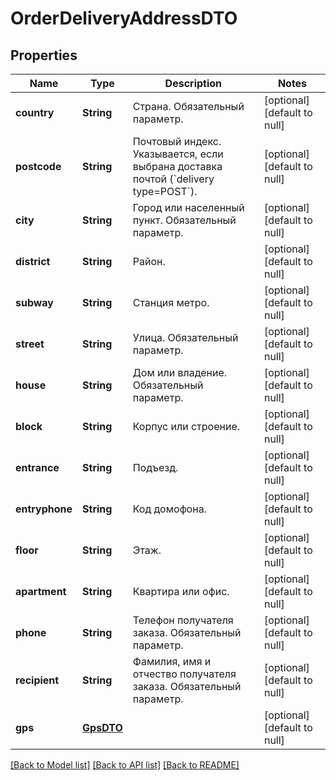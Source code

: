 # OrderDeliveryAddressDTO
## Properties

| Name | Type | Description | Notes |
|------------ | ------------- | ------------- | -------------|
| **country** | **String** | Страна.  Обязательный параметр.  | [optional] [default to null] |
| **postcode** | **String** | Почтовый индекс.  Указывается, если выбрана доставка почтой (&#x60;delivery type&#x3D;POST&#x60;).  | [optional] [default to null] |
| **city** | **String** | Город или населенный пункт.  Обязательный параметр.  | [optional] [default to null] |
| **district** | **String** | Район. | [optional] [default to null] |
| **subway** | **String** | Станция метро. | [optional] [default to null] |
| **street** | **String** | Улица.  Обязательный параметр.  | [optional] [default to null] |
| **house** | **String** | Дом или владение.  Обязательный параметр.  | [optional] [default to null] |
| **block** | **String** | Корпус или строение. | [optional] [default to null] |
| **entrance** | **String** | Подъезд. | [optional] [default to null] |
| **entryphone** | **String** | Код домофона. | [optional] [default to null] |
| **floor** | **String** | Этаж. | [optional] [default to null] |
| **apartment** | **String** | Квартира или офис. | [optional] [default to null] |
| **phone** | **String** | Телефон получателя заказа.  Обязательный параметр.  | [optional] [default to null] |
| **recipient** | **String** | Фамилия, имя и отчество получателя заказа.  Обязательный параметр.  | [optional] [default to null] |
| **gps** | [**GpsDTO**](GpsDTO.md) |  | [optional] [default to null] |

[[Back to Model list]](../README.md#documentation-for-models) [[Back to API list]](../README.md#documentation-for-api-endpoints) [[Back to README]](../README.md)

